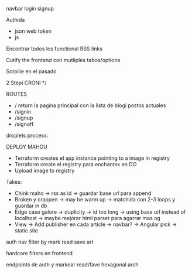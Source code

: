 navbar login signup

Authida
- json web token
- js

Encontrar todos los functional RSS links

Cutify the frontend con mutliples tabos/options

Scrollie en el pasado



2 Stepi CRONI
*/

ROUTES
- /   		return la pagina principal con la lista de blogi postos actuales
- /signin
- /signup
- /signoff

droplets process:



DEPLOY MAHOU

- Terraform creates el app instance pointing to a image in registry
- Terraform create el registry para enchantex en DO
- Upload image to registry

Takes:
- Chink maho -> rss as id -> guardar base url para append
- Broken y crappen -> may be warm up -> matchida con 2-3 loops y guardar in db
- Edge case galore -> duplicity -> id too long -> using base url instead of localhost -> maybe mejorar html parser para agarrar mas og
- View -> Add publisher en cada article -> navbar? -> Angular pick -> static site

auth
nav
filter by
mark read
save art

hardcore filters en frontend

endpoints de auth y markear read/fave
hexagonal arch
